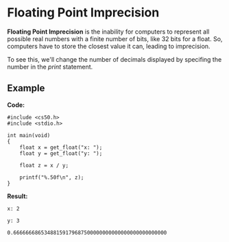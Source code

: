 # Floating Point Imprecision

**Floating Point Imprecision** is the inability for computers to represent all possible real numbers with a finite number of bits, like 32 bits for a float. So, computers have to store the closest value it can, leading to imprecision.

To see this, we'll change the number of decimals displayed by specifing the number in the _print_ statement.

## Example

**Code:**

```
#include <cs50.h>
#include <stdio.h>

int main(void)
{
    float x = get_float("x: ");
    float y = get_float("y: ");

    float z = x / y;

    printf("%.50f\n", z);
}
```

**Result:**

```
x: 2

y: 3

0.66666668653488159179687500000000000000000000000000
```
